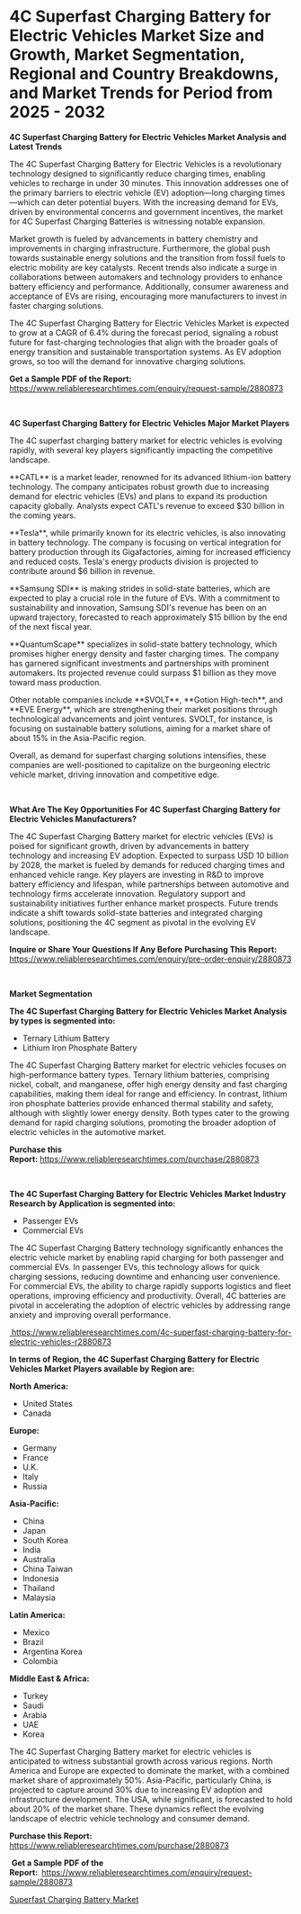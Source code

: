 <p><h1>4C Superfast Charging Battery for Electric Vehicles Market Size and Growth, Market Segmentation, Regional and Country Breakdowns, and Market Trends for Period from 2025 -  2032</h1></p><p><strong>4C Superfast Charging Battery for Electric Vehicles Market Analysis and Latest Trends</strong></p>
<p><p>The 4C Superfast Charging Battery for Electric Vehicles is a revolutionary technology designed to significantly reduce charging times, enabling vehicles to recharge in under 30 minutes. This innovation addresses one of the primary barriers to electric vehicle (EV) adoption—long charging times—which can deter potential buyers. With the increasing demand for EVs, driven by environmental concerns and government incentives, the market for 4C Superfast Charging Batteries is witnessing notable expansion.</p><p>Market growth is fueled by advancements in battery chemistry and improvements in charging infrastructure. Furthermore, the global push towards sustainable energy solutions and the transition from fossil fuels to electric mobility are key catalysts. Recent trends also indicate a surge in collaborations between automakers and technology providers to enhance battery efficiency and performance. Additionally, consumer awareness and acceptance of EVs are rising, encouraging more manufacturers to invest in faster charging solutions.</p><p>The 4C Superfast Charging Battery for Electric Vehicles Market is expected to grow at a CAGR of 6.4% during the forecast period, signaling a robust future for fast-charging technologies that align with the broader goals of energy transition and sustainable transportation systems. As EV adoption grows, so too will the demand for innovative charging solutions.</p></p>
<p><strong>Get a Sample PDF of the Report:&nbsp;</strong> <a href="https://www.reliableresearchtimes.com/enquiry/request-sample/2880873?utm_campaign=2201&utm_medium=2&utm_source=Github&utm_content=ia&utm_term=12032025&utm_id=4c-superfast-charging-battery-for-electric-vehicles">https://www.reliableresearchtimes.com/enquiry/request-sample/2880873</a></p>
<p>&nbsp;</p>
<p><strong>4C Superfast Charging Battery for Electric Vehicles Major Market Players</strong></p>
<p><p>The 4C superfast charging battery market for electric vehicles is evolving rapidly, with several key players significantly impacting the competitive landscape.</p><p>**CATL** is a market leader, renowned for its advanced lithium-ion battery technology. The company anticipates robust growth due to increasing demand for electric vehicles (EVs) and plans to expand its production capacity globally. Analysts expect CATL's revenue to exceed $30 billion in the coming years.</p><p>**Tesla**, while primarily known for its electric vehicles, is also innovating in battery technology. The company is focusing on vertical integration for battery production through its Gigafactories, aiming for increased efficiency and reduced costs. Tesla's energy products division is projected to contribute around $6 billion in revenue.</p><p>**Samsung SDI** is making strides in solid-state batteries, which are expected to play a crucial role in the future of EVs. With a commitment to sustainability and innovation, Samsung SDI's revenue has been on an upward trajectory, forecasted to reach approximately $15 billion by the end of the next fiscal year.</p><p>**QuantumScape** specializes in solid-state battery technology, which promises higher energy density and faster charging times. The company has garnered significant investments and partnerships with prominent automakers. Its projected revenue could surpass $1 billion as they move toward mass production.</p><p>Other notable companies include **SVOLT**, **Gotion High-tech**, and **EVE Energy**, which are strengthening their market positions through technological advancements and joint ventures. SVOLT, for instance, is focusing on sustainable battery solutions, aiming for a market share of about 15% in the Asia-Pacific region.</p><p>Overall, as demand for superfast charging solutions intensifies, these companies are well-positioned to capitalize on the burgeoning electric vehicle market, driving innovation and competitive edge.</p></p>
<p>&nbsp;</p>
<p><strong>What Are The Key Opportunities For 4C Superfast Charging Battery for Electric Vehicles Manufacturers?</strong></p>
<p><p>The 4C Superfast Charging Battery market for electric vehicles (EVs) is poised for significant growth, driven by advancements in battery technology and increasing EV adoption. Expected to surpass USD 10 billion by 2028, the market is fueled by demands for reduced charging times and enhanced vehicle range. Key players are investing in R&D to improve battery efficiency and lifespan, while partnerships between automotive and technology firms accelerate innovation. Regulatory support and sustainability initiatives further enhance market prospects. Future trends indicate a shift towards solid-state batteries and integrated charging solutions, positioning the 4C segment as pivotal in the evolving EV landscape.</p></p>
<p><strong>Inquire or Share Your Questions If Any Before Purchasing This Report:</strong> <a href="https://www.reliableresearchtimes.com/enquiry/pre-order-enquiry/2880873?utm_campaign=2201&utm_medium=2&utm_source=Github&utm_content=ia&utm_term=12032025&utm_id=4c-superfast-charging-battery-for-electric-vehicles">https://www.reliableresearchtimes.com/enquiry/pre-order-enquiry/2880873</a></p>
<p>&nbsp;</p>
<p><strong>Market Segmentation</strong></p>
<p><strong>The 4C Superfast Charging Battery for Electric Vehicles Market Analysis by types is segmented into:</strong></p>
<p><ul><li>Ternary Lithium Battery</li><li>Lithium Iron Phosphate Battery</li></ul></p>
<p><p>The 4C Superfast Charging Battery market for electric vehicles focuses on high-performance battery types. Ternary lithium batteries, comprising nickel, cobalt, and manganese, offer high energy density and fast charging capabilities, making them ideal for range and efficiency. In contrast, lithium iron phosphate batteries provide enhanced thermal stability and safety, although with slightly lower energy density. Both types cater to the growing demand for rapid charging solutions, promoting the broader adoption of electric vehicles in the automotive market.</p></p>
<p><strong>Purchase this Report:&nbsp;</strong><a href="https://www.reliableresearchtimes.com/purchase/2880873?utm_campaign=2201&utm_medium=2&utm_source=Github&utm_content=ia&utm_term=12032025&utm_id=4c-superfast-charging-battery-for-electric-vehicles">https://www.reliableresearchtimes.com/purchase/2880873</a></p>
<p>&nbsp;</p>
<p><strong>The 4C Superfast Charging Battery for Electric Vehicles Market Industry Research by Application is segmented into:</strong></p>
<p><ul><li>Passenger EVs</li><li>Commercial EVs</li></ul></p>
<p><p>The 4C Superfast Charging Battery technology significantly enhances the electric vehicle market by enabling rapid charging for both passenger and commercial EVs. In passenger EVs, this technology allows for quick charging sessions, reducing downtime and enhancing user convenience. For commercial EVs, the ability to charge rapidly supports logistics and fleet operations, improving efficiency and productivity. Overall, 4C batteries are pivotal in accelerating the adoption of electric vehicles by addressing range anxiety and improving overall performance.</p></p>
<p><a href="https://www.reliableresearchtimes.com/4c-superfast-charging-battery-for-electric-vehicles-r2880873?utm_campaign=2201&utm_medium=2&utm_source=Github&utm_content=ia&utm_term=12032025&utm_id=4c-superfast-charging-battery-for-electric-vehicles">&nbsp;https://www.reliableresearchtimes.com/4c-superfast-charging-battery-for-electric-vehicles-r2880873</a></p>
<p><strong>In terms of Region, the 4C Superfast Charging Battery for Electric Vehicles Market Players available by Region are:</strong></p>
<p>
    <p> <strong> North America: </strong>
        <ul>
            <li>United States</li>
            <li>Canada</li>
        </ul>
        </p> 
    <p> <strong> Europe: </strong>
        <ul>
            <li>Germany</li>
            <li>France</li>
            <li>U.K.</li>
            <li>Italy</li>
            <li>Russia</li>
        </ul>
        </p> 
    <p> <strong> Asia-Pacific: </strong>
        <ul>
            <li>China</li>
            <li>Japan</li>
            <li>South Korea</li>
            <li>India</li>
            <li>Australia</li>
            <li>China Taiwan</li>
            <li>Indonesia</li>
            <li>Thailand</li>
            <li>Malaysia</li>
        </ul>
        </p> 
    <p> <strong> Latin America: </strong>
        <ul>
            <li>Mexico</li>
            <li>Brazil</li>
            <li>Argentina Korea</li>
            <li>Colombia</li>
        </ul>
        </p> 
    <p> <strong> Middle East & Africa: </strong>
        <ul>
            <li>Turkey</li>
            <li>Saudi</li>
            <li>Arabia</li>
            <li>UAE</li>
            <li>Korea</li>
        </ul>
    </p>
    </p>
<p><p>The 4C Superfast Charging Battery market for electric vehicles is anticipated to witness substantial growth across various regions. North America and Europe are expected to dominate the market, with a combined market share of approximately 50%. Asia-Pacific, particularly China, is projected to capture around 30% due to increasing EV adoption and infrastructure development. The USA, while significant, is forecasted to hold about 20% of the market share. These dynamics reflect the evolving landscape of electric vehicle technology and consumer demand.</p></p>
<p><strong>Purchase this Report: </strong><a href="https://www.reliableresearchtimes.com/purchase/2880873?utm_campaign=2201&utm_medium=2&utm_source=Github&utm_content=ia&utm_term=12032025&utm_id=4c-superfast-charging-battery-for-electric-vehicles">https://www.reliableresearchtimes.com/purchase/2880873</a></p>
<p>&nbsp;<strong>Get a Sample PDF of the Report:&nbsp;&nbsp;</strong><a href="https://www.reliableresearchtimes.com/enquiry/request-sample/2880873?utm_campaign=2201&utm_medium=2&utm_source=Github&utm_content=ia&utm_term=12032025&utm_id=4c-superfast-charging-battery-for-electric-vehicles">https://www.reliableresearchtimes.com/enquiry/request-sample/2880873</a></p>
<p><strong></strong></p>
<p><p><a href="https://github.com/gerdabatiskzv9/Market-Research-Report-List-1/blob/main/superfast-charging-battery-market.md?utm_campaign=2201&utm_medium=2&utm_source=Github&utm_content=ia&utm_term=12032025&utm_id=4c-superfast-charging-battery-for-electric-vehicles">Superfast Charging Battery Market</a></p></p>